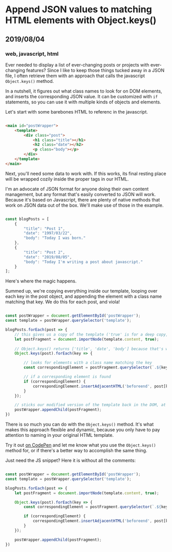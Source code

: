# Append JSON values to matching HTML elements with Object.keys()
## 2019/08/04
### web, javascript, html

Ever needed to display a list of ever-changing posts or projects with ever-changing features?  Since I like to keep those things tucked away in a JSON file, I often retrieve them with an approach that calls the javascript `Object.keys()` method.

In a nutshell, it figures out what class names to look for on DOM elements, and inserts the corresponding JSON value.  It can be customized with `if` statements, so you can use it with multiple kinds of objects and elements.

Let's start with some barebones HTML to referenc in the javascript.

```html

<main id="postWrapper">
    <template>
        <div class="post">
            <h1 class="title"></h1>
            <h2 class="date"></h2>
            <p class="body"></p>
        </div>
    </template>
</main>

```

Next, you'll need some data to work with. If this works, its final resting place will be wrapped cozily inside the proper tags in our HTML.

I'm an advocate of JSON format for anyone doing their own content management, but any format that's easily converted to JSON will work. Because it's based on Javascript, there are plenty of native methods that work on JSON data out of the box. We'll make use of those in the example.

```javascript

const blogPosts = [
    {
        "title": "Post 1",
        "date": "1997/03/22",
        "body": "Today I was born."
    },
    {
        "title": "Post 2",
        "date": "2019/08/05",
        "body": "Today I'm writing a post about javascript."
    }
];

```

Here's where the magic happens.

Summed up, we're copying everything inside our template, looping over each key in the post object, and appending the element with a class name matching that key.  We do this for each post, and viola!

```javascript

const postWrapper = document.getElementById('postWrapper');
const template = postWrapper.querySelector('template');

blogPosts.forEach(post => {
    // this gives us a copy of the template ('true' is for a deep copy, which includes all descendants of the parent)
    let postFragment = document.importNode(template.content, true);
    
    // Object.keys() returns ['title', 'date', 'body'] because that's what we've named the key/value pairs for each post in our JSON
    Object.keys(post).forEach(key => {

        // looks for elements with a class name matching the key
        const correspondingElement = postFragment.querySelector(`.${key}`);

        // if a corresponding element is found
        if (correspondingElement) {
            correspondingElement.insertAdjacentHTML('beforeend', post[key]);
        }
    });

    // sticks our modified version of the template back in the DOM, at the end of our wrapper
    postWrapper.appendChild(postFragment);
})

```

There is so much you can do with the `Object.keys()` method. It's what makes this approach flexible and dynamic, because you only have to pay attention to naming in your original HTML template.

Try it out [on CodePen](https://codepen.io/bradeneast/pen/YmEBGY) and let me know what you use the `Object.keys()` method for, or if there's a better way to accomplish the same thing.

Just need the JS snippet? Here it is without all the comments:

```javascript

const postWrapper = document.getElementById('postWrapper');
const template = postWrapper.querySelector('template');

blogPosts.forEach(post => {
    let postFragment = document.importNode(template.content, true);

    Object.keys(post).forEach(key => {
        const correspondingElement = postFragment.querySelector(`.${key}`);

        if (correspondingElement) {
            correspondingElement.insertAdjacentHTML('beforeend', post[key]);
        }
    });

    postWrapper.appendChild(postFragment);
})

```